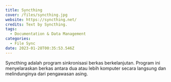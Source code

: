 ```yaml
---
title: Syncthing
cover: /files/syncthing.jpg
website: https://syncthing.net/
credits: Text by Syncthing.
tags:
  - Documentation & Data Management
categories:
  - File Sync
date: 2023-01-28T00:35:53.546Z
---
```

Syncthing adalah program sinkronisasi berkas berkelanjutan. Program ini menyelaraskan berkas antara dua atau lebih komputer secara langsung dan melindunginya dari pengawasan asing.